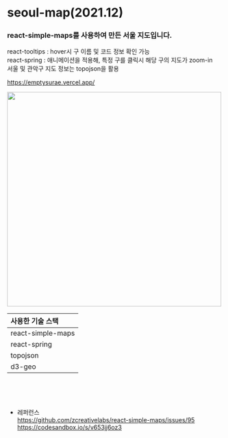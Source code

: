 # seoul-map(2021.12)

### react-simple-maps를 사용하여 만든 서울 지도입니다.

react-tooltips : hover시 구 이름 및 코드 정보 확인 가능 <br>
react-spring : 애니메이션을 적용해, 특정 구를 클릭시 해당 구의 지도가 zoom-in <br>
서울 및 관악구 지도 정보는 topojson을 활용


https://emptysurae.vercel.app/

<img src="https://user-images.githubusercontent.com/39133877/147521141-0cbfe6f1-6c10-44f2-801c-db60e7d2d322.png" width="500px" />


|    사용한 기술 스택   | 
|:------------|
| react-simple-maps  | 
| react-spring | 
| topojson | 
| d3-geo | 


<br>
<br>
<br>

- 레퍼런스  
  https://github.com/zcreativelabs/react-simple-maps/issues/95 <br>
  https://codesandbox.io/s/v653jj6oz3
